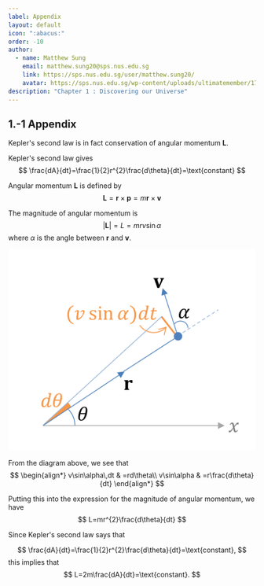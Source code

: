 ```yaml
---
label: Appendix
layout: default
icon: ":abacus:"
order: -10
author:
  - name: Matthew Sung
    email: matthew.sung20@sps.nus.edu.sg
    link: https://sps.nus.edu.sg/user/matthew.sung20/
    avatar: https://sps.nus.edu.sg/wp-content/uploads/ultimatemember/171/profile_photo-190x190.jpg?1658781280
description: "Chapter 1 : Discovering our Universe"
---
```


## 1.-1 Appendix

Kepler's second law is in fact conservation of angular
momentum **L**.

Kepler's second law gives
$$
\frac{dA}{dt}=\frac{1}{2}r^{2}\frac{d\theta}{dt}=\text{constant}
$$

Angular momentum **L** is defined by 
$$
\mathbf{L}=\mathbf{r}\times\mathbf{p}=m\mathbf{r}\times\mathbf{v}
$$

The magnitude of angular momentum is 
$$
|\mathbf{L}|=L=mrv\sin\alpha
$$
where $\alpha$ is the angle between $\mathbf{r}$ and $\mathbf{v}$.

![](</resources/Chapter 1/angularMomentum.png>)

From the diagram above, we see that 
$$
\begin{align*}
v\sin\alpha\,dt & =rd\theta\\
v\sin\alpha & =r\frac{d\theta}{dt}
\end{align*}
$$

Putting this into the expression for the magnitude of angular momentum,
we have
$$
L=mr^{2}\frac{d\theta}{dt}
$$

Since Kepler's second law says that 

$$
\frac{dA}{dt}=\frac{1}{2}r^{2}\frac{d\theta}{dt}=\text{constant},
$$
this implies that 
$$
L=2m\frac{dA}{dt}=\text{constant}.
$$
